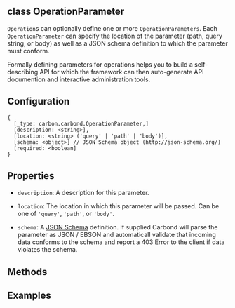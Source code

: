 class OperationParameter
----------

```Operation```s can optionally define one or more ```OperationParameters```. Each ```OperationParameter``` can specify the 
location of the parameter (path, query string, or body) as well as a JSON schema definition to which the parameter must conform.

Formally defining parameters for operations helps you to build a self-describing API for which the framework can then 
auto-generate API documention and interactive administration tools.

Configuration
----------

```
{
  [_type: carbon.carbond.OperationParameter,]
  [description: <string>],
  [location: <string> ('query' | 'path' | 'body')],
  [schema: <object>] // JSON Schema object (http://json-schema.org/)
  [required: <boolean]
}
```

Properties
----------

* ```description```: A description for this parameter.

* ```location```: The location in which this parameter will be passed. Can be one of ```'query'```, ```'path'```, or ```'body'```.

* ```schema```: A [JSON Schema](http://json-schema.org/) definition. If supplied Carbond will parse the parameter 
as JSON / EBSON and automaticall validate that incoming data conforms to the schema and report a 403 Error to the client 
if data violates the schema. 

Methods
----------

Examples
----------

